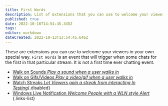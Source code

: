```yaml
---
title: First Words
description: List of Extensions that you can use to welcome your viewers into stream.
published: true
date: 2022-10-16T14:54:45.345Z
tags: 
editor: markdown
dateCreated: 2022-10-13T13:54:45.646Z
---
```


These are extensions you can use to welcome your viewers in your own special way. `First Words` is an event that will trigger when some chats for the first in that particular stream. It is not a first time ever chatting event.

- [Walk on Sounds *Play a sound when a user walks in*](/extensions/walkon-sounds)
- [Walk on Gifs/Videos *Play a video/gif when a user walks in*](/extensions/walkon-videos-images)
- [Watch Streaks *Let Viewers gain a streak from interacting* *In Testing*](/extensions/watch-streaks){.disabled}
- [Windows Live Notification *Welcome People with a WLN style Alert*](/extensions/windows-live-notification)
  {.links-list}